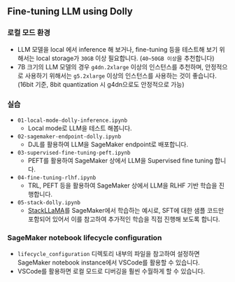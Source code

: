 
## Fine-tuning LLM using Dolly

### 로컬 모드 환경
- LLM 모델을 local 에서 inference 해 보거나, fine-tuning 등을 테스트해 보기 위해서는 local storage가 `30GB` 이상 필요합니다. (`40~50GB 이상`을 추천합니다)
- 7B 크기의 LLM 모델의 경우 `g4dn.2xlarge` 이상의 인스턴스를 추천하며, 안정적으로 사용하기 위해서는 `g5.2xlarge` 이상의 인스턴스를 사용하는 것이 좋습니다. (16bit 기준, 8bit quantization 시 g4dn으로도 안정적으로 가능)

### 실습
- `01-local-mode-dolly-inference.ipynb`
  - Local mode로 LLM을 테스트 해봅니다.
- `02-sagemaker-endpoint-dolly.ipynb`
  - DJL를 활용하여 LLM을 SageMaker endpoint로 배포합니다.
- `03-supervised-fine-tuning-peft.ipynb`
  - PEFT를 활용하여 SageMaker 상에서 LLM을 Supervised fine tuning 합니다.
- `04-fine-tuning-rlhf.ipynb`
  - TRL, PEFT 등을 활용하여 SageMaker 상에서 LLM을 RLHF 기반 학습을 진행합니다.
- `05-stack-dolly.ipynb`
  - [StackLLaMA](https://huggingface.co/blog/stackllama)를 SageMaker에서 학습하는 예시로, SFT에 대한 샘플 코드만 포함되어 있어서 이를 참고하여 추가적인 학습을 직접 진행해 보도록 합니다.
  

### SageMaker notebook lifecycle configuration

- `lifecycle_configuration` 디렉토리 내부의 파일을 참고하여 설정하면 SageMaker notebook instance에서 VSCode를 활용할 수 있습니다.
- VSCode를 활용하면 로컬 모드로 디버깅을 훨씬 수월하게 할 수 있습니다.

